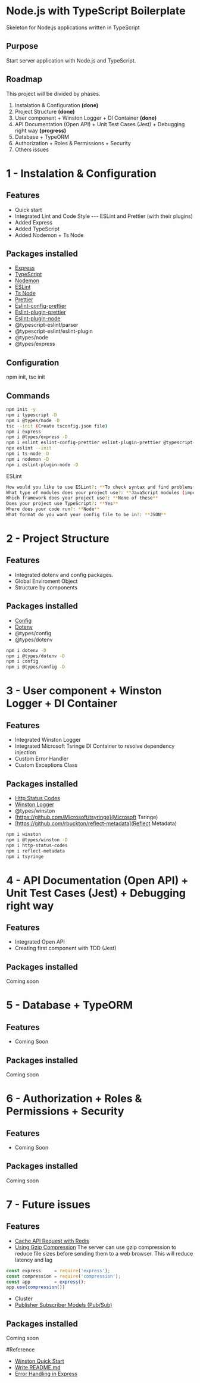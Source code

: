 
# Node.js with TypeScript Boilerplate
Skeleton for Node.js applications written in TypeScript  
## Purpose
 Start server application with Node.js and TypeScript.
## Roadmap
This project will be divided by phases.
1. Instalation & Configuration **(done)**
2. Project Structure **(done)**
3. User component + Winston Logger + DI Container **(done)**
4. API Documentation (Open API) + Unit Test Cases (Jest) + Debugging right way **(progress)**
5. Database + TypeORM
6. Authorization + Roles & Permissions + Security
7. Others issues
# 1 - Instalation & Configuration
## Features
- Quick start
- Integrated Lint and Code Style --- ESLint and Prettier (with their plugins)
- Added Express
- Added TypeScript
- Added Nodemon + Ts Node
## Packages installed
- [Express](https://expressjs.com/)
- [TypeScript](https://www.typescriptlang.org/)
- [Nodemon](https://nodemon.io/)
- [ESLint](https://eslint.org/)
- [Ts Node](https://github.com/TypeStrong/ts-node)
- [Prettier](https://prettier.io/)
- [Eslint-config-prettier](https://github.com/prettier/eslint-config-prettier)
- [Eslint-plugin-prettier](https://github.com/prettier/eslint-plugin-prettier)
- [Eslint-plugin-node](https://github.com/prettier/eslint-plugin-node)
- @typescript-eslint/parser
- @typescript-eslint/eslint-plugin
- @types/node
- @types/express
## Configuration
npm init, tsc init
## Commands
```bash
npm init -y
npm i typescript -D
npm i @types/node -D
tsc --init (Create tsconfig.json file)
npm i express
npm i @types/express -D
npm i eslint eslint-config-prettier eslint-plugin-prettier @typescript-eslint/parser @typescript-eslint/eslint-plugin prettier -D
npx eslint --init
npm i ts-node -D
npm i nodemon -D
npm i eslint-plugin-node -D
```

ESLint
```bash
How would you like to use ESLint?: **To check syntax and find problems**
What type of modules does your project use?: **JavaScript modules (import/export)**
Which framework does your project use?: **None of these**
Does your project use TypeScript?: **Yes**
Where does your code run?: **Node**
What format do you want your config file to be in?: **JSON**
```
# 2 - Project Structure 
## Features
- Integrated dotenv and config packages.
- Global Enviroment Object
- Structure by components
## Packages installed
- [Config](https://github.com/node-config/node-config)
- [Dotenv](https://github.com/motdotla/dotenv)
- @types/config
- @types/dotenv

```bash
npm i dotenv -D
npm i @types/dotenv -D
npm i config
npm i @types/config -D
```
# 3 - User component + Winston Logger + DI Container
## Features
- Integrated Winston Logger
- Integrated Microsoft Tsringe DI Container to resolve dependency injection
- Custom Error Handler
- Custom Exceptions Class
## Packages installed
- [Http Status Codes](https://github.com/prettymuchbryce/http-status-codes)
- [Winston Logger](https://github.com/winstonjs/winston)
- @types/winston
- [https://github.com/Microsoft/tsyringe](Microsoft Tsringe)
- [https://github.com/rbuckton/reflect-metadata](Reflect Metadata)

```bash
npm i winston
npm i @types/winston -D
npm i http-status-codes
npm i reflect-metadata
npm i tsyringe
```
# 4 - API Documentation (Open API) + Unit Test Cases (Jest) + Debugging right way
## Features
- Integrated Open API
- Creating first component with TDD (Jest)
## Packages installed
Coming soon
# 5 - Database + TypeORM
## Features
- Coming Soon
## Packages installed
Coming soon
# 6 - Authorization + Roles & Permissions + Security
## Features
- Coming Soon
## Packages installed
Coming soon
# 7 - Future issues
## Features
- [Cache API Request with Redis](https://javascript.plainenglish.io/how-to-cache-api-requests-with-redis-and-node-js-385cee0edff7)
- [Using Gzip Compression](https://github.com/expressjs/compression)
The server can use gzip compression to reduce file sizes before sending them to a web browser. This will reduce latency and lag
```javascript
const express     = require('express');
const compression = require('compression');
const app         = express();
app.use(compression())
```
- Cluster
- [Publisher Subscriber Models (Pub/Sub)](https://faye.jcoglan.com/)

## Packages installed
Coming soon

#Reference
- [Winston Quick Start](https://github.com/winstonjs/winston/blob/master/examples/quick-start.js)
- [Write README.md](https://stackedit.io/app)
- [Error Handling in Express](https://medium.com/@utkuu/error-handling-in-express-js-and-express-async-errors-package-639c91ba3aa2)